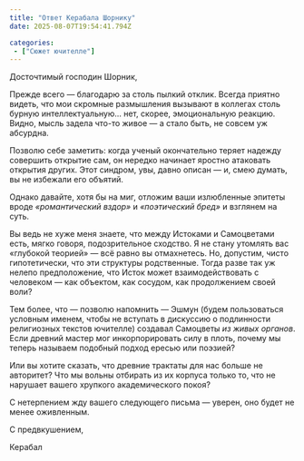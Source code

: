 ```yaml
---
title: "Ответ Керабала Шорнику"
date: 2025-08-07T19:54:41.794Z

categories:
 - ["Сюжет ючителле"]
---
```


Досточтимый господин Шорник,

Прежде всего — благодарю за столь пылкий отклик. Всегда приятно видеть,
что мои скромные размышления вызывают в коллегах столь бурную
интеллектуальную... нет, скорее, эмоциональную реакцию. Видно, мысль
задела что-то живое — а стало быть, не совсем уж абсурдна.

Позволю себе заметить: когда ученый окончательно теряет надежду
совершить открытие сам, он нередко начинает яростно атаковать открытия
других. Этот синдром, увы, давно описан — и, смею думать, вы не избежали
его объятий.

Однако давайте, хотя бы на миг, отложим ваши излюбленные эпитеты вроде
*«романтический вздор»* и *«поэтический бред»* и взглянем на суть.

Вы ведь не хуже меня знаете, что между Истоками и Самоцветами есть,
мягко говоря, подозрительное сходство. Я не стану утомлять вас «глубокой
теорией» — всё равно вы отмахнетесь. Но, допустим, чисто гипотетически,
что эти структуры родственные. Тогда разве так уж нелепо предположение,
что Исток может взаимодействовать с человеком — как объектом, как
сосудом, как продолжением своей воли?

Тем более, что — позволю напомнить — Эшмун (будем пользоваться условным
именем, чтобы не вступать в дискуссию о подлинности религиозных текстов
ючителле) создавал Самоцветы *из живых органов*. Если древний мастер мог
инкорпорировать силу в плоть, почему мы теперь называем подобный подход
ересью или поэзией?

Или вы хотите сказать, что древние трактаты для нас больше не авторитет?
Что мы вольны отбирать из их корпуса только то, что не нарушает вашего
хрупкого академического покоя?

С нетерпением жду вашего следующего письма — уверен, оно будет не менее
оживленным.

С предвкушением,

Керабал
